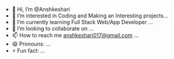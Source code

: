 - 👋 Hi, I’m @Anshkeshari
- 👀 I’m interested in Coding and Making an Interesting projects...
- 🌱 I’m currently learning Full Stack Web/App Developer ...
- 💞️ I’m looking to collaborate on ...
- 📫 How to reach me anshkeshari017@gmail.com ...
- 😄 Pronouns: ...
- ⚡ Fun fact: ...

<!---
Anshkeshari/An shkeshari is a ✨ special ✨ repository because its `README.md` (this file) appears on your GitHub profile.
You can click the Preview link to take a look at your changes.
--->

